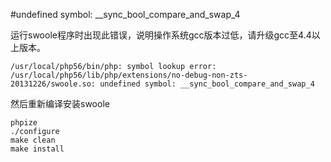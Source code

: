#undefined symbol: __sync_bool_compare_and_swap_4

运行swoole程序时出现此错误，说明操作系统gcc版本过低，请升级gcc至4.4以上版本。

```
/usr/local/php56/bin/php: symbol lookup error: /usr/local/php56/lib/php/extensions/no-debug-non-zts-20131226/swoole.so: undefined symbol: __sync_bool_compare_and_swap_4
```

然后重新编译安装swoole
```shell
phpize
./configure
make clean
make install
```